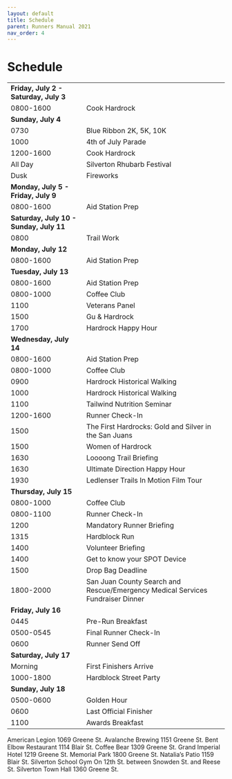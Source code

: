 ```yaml
---
layout: default
title: Schedule
parent: Runners Manual 2021
nav_order: 4
---
```


# Schedule

|  |                                                                                |
| ----------------------------------- | ------------------------------------------------------------------------------ |
| **Friday, July 2 - Saturday, July 3**   |                                                                                |  |  |
| 0800-1600                           | Cook Hardrock                                                                  | American Legion | Brisket, Pies, Soup and so much more!  Join in the creation of the aid station goodies, under the direction of Head Chef Johanna Bishop, R.D.N. |
| **Sunday, July 4**                      |                                                                                |  |  |
| 0730                                | Blue Ribbon 2K, 5K, 10K                                                        | Memorial Park | [Get the 4th off to a fast start!  Benefits  Silverton Youth Center  Registration- $25  https://www.silvertonalpinerunning.com/events/blue-ribbon-run/](https://www.aravaiparunning.com/) |
| 1000                                | 4th of July Parade                                                             | San Juan County Courthouse | Always a favorite of Hardrockers. Join the Hardrock Hundred Precision Drill team. Meet on. Wear something red, white or blue. If you don’t want top march come out anyway; it’s small town parading at its best! |
| 1200-1600                           | Cook Hardrock                                                                  | American Legion | Brisket, Pies, Soup and so much more!  Join in the creation of the aid station goodies, under the direction of Head Chef Johanna Bishop, R.D.N. |
| All Day                             | Silverton Rhubarb Festival                                                     | Memorial Park | All day eats! Yummm! |
| Dusk                                | Fireworks                                                                      | Silverton | One of the most impressive fireworks shows in the area! |
| **Monday, July 5 - Friday, July 9**     |                                                                                |  |  |
| 0800-1600                           | Aid Station Prep                                                               | American Legion | All the activities that go into making our tremendous aid stations!  Unpack, test, sort & make sure everyone’s got the gear & food they need.  Activities vary daily - see Aid Station Director Brad Bishop.  Lunch included. :) |
| **Saturday, July 10 - Sunday, July 11** |
| 0800                                | Trail Work                                                                     | [8 hours of support to the local trails, earning our dirt and giving back to the trails we love.  Fill out the Hardrock Volunteer Form to get on the mailing list.  Meeting is at the Silverton Gym more often than not, but you’ll want to be in the know to be sure.  Gloves, long pants & closed-toed shoes required.](http://bit.ly/HRHVolunteer) |
| **Monday, July 12**                     |                                                                                |  |  |
| 0800-1600                           | Aid Station Prep                                                               | American Legion | All the activities that go into making our tremendous aid stations!  Unpack, test, sort & make sure everyone’s got the gear & food they need.  Activities vary daily - see Aid Station Director Brad Bishop.  Lunch included. :) |
| **Tuesday, July 13**                    |                                                                                |  |  |
| 0800-1600                           | Aid Station Prep                                                               | American Legion | All the activities that go into making our tremendous aid stations!  Unpack, test, sort & make sure everyone’s got the gear & food they need.  Activities vary daily - see Aid Station Director Brad Bishop.  Lunch included. :) |
| 0800-1000                           | Coffee Club                                                                    | Coffee Bear | Join the Hardrock community ads we say good morning in a social way. Share stories, renew friendships and have a cup of Joe as we get ready for the day! |
| 1100                                | Veterans Panel                                                                 | Natalia's | Join Hardrock veterans for an informal question and answer session about what it takes to finish Hardrock and become a Hardrocker! |
| 1500                                | Gu & Hardrock                                                                  | Bent Elbow | Join Gu representatives as they talk about the historical connection between Gu and Hardrock and some of the new developments in Gu products. |
| 1700                                | Hardrock Happy Hour                                                            | Avalanche Brewing | It’s 5:00 somewhere!!  Join your friends and fellow Hardrockers for a purely social event |
| **Wednesday, July 14**                 |                                                                                |  |  |
| 0800-1600                           | Aid Station Prep                                                               | American Legion | All the activities that go into making our tremendous aid stations!  Unpack, test, sort & make sure everyone’s got the gear & food they need.  Activities vary daily - see Aid Station Director Brad Bishop.  Lunch included. :) |
| 0800-1000                           | Coffee Club                                                                    | Coffee Bear | Join the Hardrock community ads we say good morning in a social way. Share stories, renew friendships and have a cup of Joe as we get ready for the day! |
| 0900                                | Hardrock Historical Walking                                                    | Silverton Gym | A walking tour of the places in Silverton that made Hardrock what it is. We’ll also throw in a little bit of the history of Silverton while we’re at it. |
| 1000                                | Hardrock Historical Walking                                                    | Silverton Gym | A walking tour of the places in Silverton that made Hardrock what it is. We’ll also throw in a little bit of the history of Silverton while we’re at it. |
| 1100                                | Tailwind Nutrition Seminar                                                     | Silverton Town Hall |  Join Dr. Art Zemach as he discusses the different aspects of recovery, and its importance for endurance athletes (We guess Hardrockers qualify!) |
| 1200-1600                           | Runner Check-In                                                                | Silverton Gym | Sure you want to run?? This is the first step. Pick up all your info and SPOT Tracker, reconnect with friends old and new and buy some Hardrock SWAG |
| 1500                                | The First Hardrocks: Gold and Silver in the San Juans                          | Silverton Town Hall | Join author and mineralogist, Terry Wallace, as he looks at Hardrock from a geophysical and historical point of view. |
| 1500                                | Women of Hardrock                                                              | Bent Elbow | Racers, pacers, crew and spectators! Join this year's Women of Hardrock Open Discussion. We will tackle current events, popular topics, and anything that you want to address. The purpose of this discussion is to develop solutions, break down barriers, and to grow an encouraging environment. |
| 1630                                | Loooong Trail Briefing                                                         | Silverton Gym | An in depth description and question/answer session about the Hardrock course. Bring your questions!! |
| 1630                                | Ultimate Direction Happy Hour                                                  | TBD | Join the Hardrock family and friends for this purely social event organized and sponsored by Ultimate Direction. |
| 1930                                | Ledlenser Trails In Motion Film Tour                                           | Silverton Gym | Sit back, relax and enjoy this year's Trails In Motion lineup of new films!! Free but donations are appreciated. All donations will go to the Joel Zucker Scholarship fund. |
| **Thursday, July 15**                   |                                                                                |  |  |
| 0800-1000                           | Coffee Club                                                                    | Coffee Bear | Join the Hardrock community ads we say good morning in a social way. Share stories, renew friendships and have a cup of Joe as we get ready for the day! |
| 0800-1100                           | Runner Check-In                                                                | Silverton Gym | Sure you want to run?? This is the first step. Pick up all your info and SPOT Tracker, reconnect with friends old and new and buy some Hardrock SWAG. ALL RUNNERS MUST BE CHECKED IN BY 11:00. Any spots not claimed will be given to wait listed runners based on their position on their respective waitlists. |
| 1200                                | Mandatory Runner Briefing                                                      | Memorial Park | We try to keep this to an hour as we come together to get all the last minute details, meet some special guests and get ready to run!! |
| 1315                                | Hardblock Run                                                                  | Silverton Gym | Always a crowd favorite! Get out your cameras! A short run around the block and into the official Hardrock finishers chute led by the highest placed male and female finishers from the 2018 Hardrock!!!! |
| 1400                                | Volunteer Briefing                                                             | Memorial Park | A gathering of all the people who make things go smoothly during Hardrock. (Lunch provided) |
| 1400                                | Get to know your SPOT Device                                                   | If you have questions about how your runner tracking device works, here is where you can get answers. We’ll have reps from MAProgress there to answer your questions and make sure you feel comfortable with operating your runner tracker. |
| 1500                                | Drop Bag Deadline                                                              | American Legion | Make sure you’ve got everything packed because it’s headed out at 15:15!! |
| 1800-2000                           | San Juan County Search and Rescue/Emergency Medical Services Fundraiser Dinner | Grand Imperial | We hope you won’t need them but we’re glad Search and Rescue and EMS are  here to help us. Here is a way you can support the work they are doing. Price $15/person and you can buy tickets at the door. |
| **Friday, July 16**                     |                                                                                |  |  |
| 0445                                | Pre-Run Breakfast                                                              | Natalia's, Bent Elbow, Coffee Bear | Up and at ’em early. Join us at Natalia’s, Bent Elbow and Coffee Bear for a quick bite to eat before you go. If you don’t want to wake up that early then they’ll be open after your crews come back from the river crossing |
| 0500-0545                           | Final Runner Check-In                                                          | Silverton Gym | This is so exciting!! ALL RUNNERS MUST BE CHECKED IN BY 5:45 a.m. OR LOSE THEIR SPOT! DON’T LAUGH…IT’S HAPPENED! |
| 0600                                | Runner Send Off                                                                | Silverton Gym | You’re off!!!!  Have fun, be safe and we’ll see you at the rock when you return!! Parking is restricted at Cunningham Gulch aid station so have your crew catch a free shuttle at the Old Hundred Mine to Cunningham Gulch aid station. |
| **Saturday, July 17**                   |                                                                                |  |  |
| Morning                             | First Finishers Arrive                                                         | Silverton Gym | Follow the runner’s progress on MAProgress, our website and on Hardrock social media and be there to welcome the first runners back to Silverton for their rendezvous with the rock! |
| 1000-1800                           | Hardblock Street Party                                                         | Silverton Gym | There'll be music, vendor booths, a beer garden and activities for the kids right next to the finish line so plan on making a day of it! Oh yeah, don’t forget to stop having fun to cheer on the finishers as they arrive at the rock! |
| **Sunday, July 18**                     |                                                                                |  |  |
| 0500-0600                           | Golden Hour                                                                    | Silverton Gym | Cheer in those who've spent the most time enjoying the course! |
| 0600                                | Last Official Finisher                                                         | Silverton Gym |
| 1100                                | Awards Breakfast                                                               | Memorial Park | Come celebrate and share stories with your fellow runners and volunteers! It’s a perfect end to Hardrock 2021! |

American Legion  1069 Greene St.
Avalanche Brewing  1151 Greene St. 
Bent Elbow Restaurant   1114 Blair St.
Coffee Bear  1309 Greene St.
Grand Imperial Hotel  1219 Greene St.
Memorial Park  1800 Greene St.
Natalia’s Patio  1159 Blair St.
Silverton School Gym  On 12th St. between Snowden St. and Reese St.
Silverton Town Hall  1360 Greene St.
